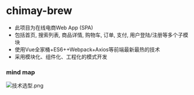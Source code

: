 # chimay-brew

* 此项目为在线电商Web App (SPA)
* 包括首页, 搜索列表, 商品详情, 购物车, 订单, 支付, 用户登陆/注册等多个子模块
* 使用Vue全家桶+ES6++Webpack+Axios等前端最新最热的技术
* 采用模块化、组件化、工程化的模式开发

### mind map
![技术选型.png](https://s2.loli.net/2022/05/31/ALgTsh9XMHIRiYp.png)

